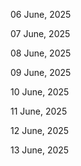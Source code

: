 06 June, 2025

07 June, 2025

08 June, 2025

09 June, 2025

10 June, 2025

11 June, 2025

12 June, 2025

13 June, 2025